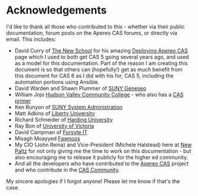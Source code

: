 # Acknowledgements


I'd like to thank all those who contributed to this - whether via their public documentation, forum posts on the Apereo CAS forums, or directly via email.  This includes:

* David Curry of [The New School](https://newschool.edu) for his amazing [Deploying Apereo CAS](https://dacurry-tns.github.io/deploying-apereo-cas) page which I used to both get CAS 5 going several years ago, and used as a model for this documentation.  Part of the reason I am creating this document is so that others can (hopefully!) get as much benefit from this document for CAS 6 as I did with his for, CAS 5, including the automation portions using Ansible.
* David Warden and Shawn Plummer of [SUNY Geneseo](https://geneseo.edu)
* William Jojo [Hudson Valley Community College](https://hvcc.edu) - who also has a [CAS primer](https://programmingby.design/knowledge-base/a-cas-primer/)
* Ken Runyon of [SUNY System Administration](https://suny.edu)
* Matt Adkins of [Liberty University](https://liberty.edu)
* Richard Schneider of [Harding University](https://harding.edu)
* Ray Bon of [University of Victoria](https://uvic.ca)
* David Campman of [Forsyte IT](https://forsyteit.com)
* Misagh Moayyed [Fawnoos](https://fawnoos.com)
* My CIO (John Reina) and Vice-President (Michele Halstead) here at [New Paltz](https://newpaltz.edu) for not only giving me the time to work on this documentation - but also encouraging me to release it publicly for the higher ed community.
* And all the developers who have contributed to the [Apereo CAS](https://www.apereo.org/projects/cas) project and who contribute in the [CAS Community](https://apereo.github.io/cas/Mailing-Lists.html#cas-community-list-cas-userapereoorg).

My sincere apologies if I forgot anyone!  Please let me know if that's the case.